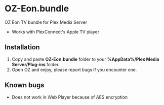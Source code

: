 OZ-Eon.bundle
=============

OZ Eon TV bundle for Plex Media Server

 - Works with PlexConnect's Apple TV player

Installation
------------

1. Copy and paste **OZ-Eon.bundle** folder to your **%AppData%/Plex Media Server/Plug-ins** folder.
2. Open OZ and enjoy, please report bugs if you encounter one.

Known bugs
----------

* Does not work in Web Player because of AES encryption